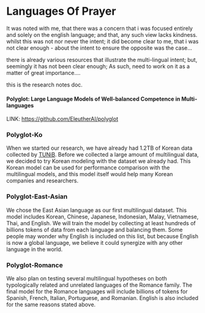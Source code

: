 # Languages Of Prayer

It was noted with me, that there was a concern that i was focused entirely and solely on the english language; and that, any such view lacks kindness.  whilst this was not nor never the intent; it did become clear to me, that i was not clear enough - about the intent to ensure the opposite was the case...  

there is already various resources that illustrate the multi-lingual intent; but, seemingly it has not been clear enough; As such, need to work on it as a matter of great importance....  

this is the research notes doc.

#### Polyglot: Large Language Models of Well-balanced Competence in Multi-languages
LINK: https://github.com/EleutherAI/polyglot

### Polyglot-Ko

When we started our research, we have already had 1.2TB of Korean data collected by [TUNiB](https://tunib.ai/). Before we collected a large amount of multilingual data, we decided to try Korean modeling with the dataset we already had. This Korean model can be used for performance comparison with the multilingual models, and this model itself would help many Korean companies and researchers.

### Polyglot-East-Asian

We chose the East Asian language as our first multilingual dataset. This model includes Korean, Chinese, Japanese, Indonesian, Malay, Vietnamese, Thai, and English. We will train the model by collecting at least hundreds of billions tokens of data from each language and balancing them. Some people may wonder why English is included on this list, but because English is now a global language, we believe it could synergize with any other language in the world.

### Polyglot-Romance

We also plan on testing several multilingual hypotheses on both typologically related and unrelated languages of the Romance family. The final model for the Romance languages will include billions of tokens for Spanish, French, Italian, Portuguese, and Romanian. English is also included for the same reasons stated above.
